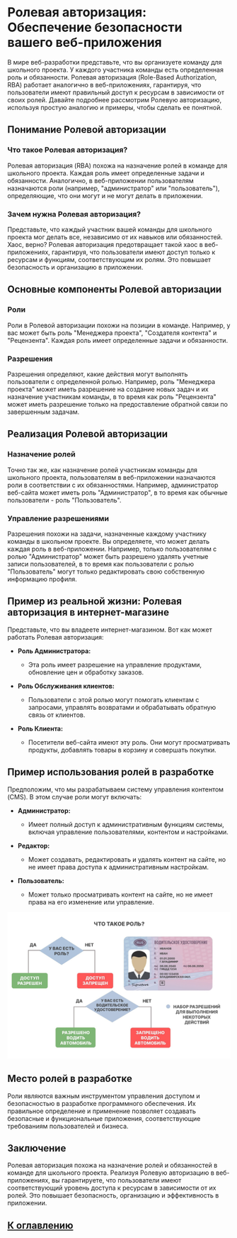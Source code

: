 # Ролевая авторизация: Обеспечение безопасности вашего веб-приложения

В мире веб-разработки представьте, что вы организуете команду для школьного проекта. У каждого участника команды есть определенная роль и обязанности. Ролевая авторизация (Role-Based Authorization, RBA) работает аналогично в веб-приложениях, гарантируя, что пользователи имеют правильный доступ к ресурсам в зависимости от своих ролей. Давайте подробнее рассмотрим Ролевую авторизацию, используя простую аналогию и примеры, чтобы сделать ее понятной.

## Понимание Ролевой авторизации

### Что такое Ролевая авторизация?

Ролевая авторизация (RBA) похожа на назначение ролей в команде для школьного проекта. Каждая роль имеет определенные задачи и обязанности. Аналогично, в веб-приложении пользователям назначаются роли (например, "администратор" или "пользователь"), определяющие, что они могут и не могут делать в приложении.

### Зачем нужна Ролевая авторизация?

Представьте, что каждый участник вашей команды для школьного проекта мог делать все, независимо от их навыков или обязанностей. Хаос, верно? Ролевая авторизация предотвращает такой хаос в веб-приложениях, гарантируя, что пользователи имеют доступ только к ресурсам и функциям, соответствующим их ролям. Это повышает безопасность и организацию в приложении.

## Основные компоненты Ролевой авторизации

### Роли

Роли в Ролевой авторизации похожи на позиции в команде. Например, у вас может быть роль "Менеджера проекта", "Создателя контента" и "Рецензента". Каждая роль имеет определенные задачи и обязанности.

### Разрешения

Разрешения определяют, какие действия могут выполнять пользователи с определенной ролью. Например, роль "Менеджера проекта" может иметь разрешение на создание новых задач и их назначение участникам команды, в то время как роль "Рецензента" может иметь разрешение только на предоставление обратной связи по завершенным задачам.

## Реализация Ролевой авторизации

### Назначение ролей

Точно так же, как назначение ролей участникам команды для школьного проекта, пользователям в веб-приложении назначаются роли в соответствии с их обязанностями. Например, администратор веб-сайта может иметь роль "Администратор", в то время как обычные пользователи - роль "Пользователь".

### Управление разрешениями

Разрешения похожи на задачи, назначенные каждому участнику команды в школьном проекте. Вы определяете, что может делать каждая роль в веб-приложении. Например, только пользователям с ролью "Администратор" может быть разрешено удалять учетные записи пользователей, в то время как пользователи с ролью "Пользователь" могут только редактировать свою собственную информацию профиля.

## Пример из реальной жизни: Ролевая авторизация в интернет-магазине

Представьте, что вы владеете интернет-магазином. Вот как может работать Ролевая авторизация:

- **Роль Администратора:**
    - Эта роль имеет разрешение на управление продуктами, обновление цен и обработку заказов.

- **Роль Обслуживания клиентов:**
    - Пользователи с этой ролью могут помогать клиентам с запросами, управлять возвратами и обрабатывать обратную связь от клиентов.

- **Роль Клиента:**
    - Посетители веб-сайта имеют эту роль. Они могут просматривать продукты, добавлять товары в корзину и совершать покупки.

## Пример использования ролей в разработке

Предположим, что мы разрабатываем систему управления контентом (CMS). В этом случае роли могут включать:

- **Администратор:**
    - Имеет полный доступ к административным функциям системы, включая управление пользователями, контентом и настройками.

- **Редактор:**
    - Может создавать, редактировать и удалять контент на сайте, но не имеет права доступа к административным настройкам.

- **Пользователь:**
    - Может только просматривать контент на сайте, но не имеет права на его изменение или управление.

![Пример ролей в жизни](../../../src/security/role.jpg)
## Место ролей в разработке

Роли являются важным инструментом управления доступом и безопасностью в разработке программного обеспечения. Их правильное определение и применение позволяет создавать безопасные и функциональные приложения, соответствующие требованиям пользователей и бизнеса.

## Заключение

Ролевая авторизация похожа на назначение ролей и обязанностей в команде для школьного проекта. Реализуя Ролевую авторизацию в веб-приложениях, вы гарантируете, что пользователи имеют соответствующий уровень доступа к ресурсам в зависимости от их ролей. Это повышает безопасность, организацию и эффективность в приложении.


## [К оглавлению](../references.md)